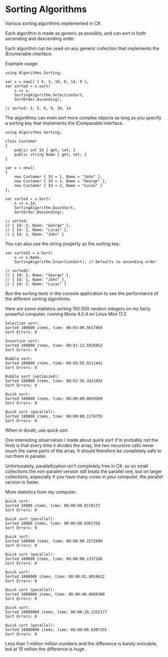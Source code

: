 ﻿Sorting Algorithms
================================================================================

Various sorting algorithms implemented in C#.

Each algorithm is made as generic as possible, and can sort in both ascending
and descending order.

Each algorithm can be used on any generic collection that implements the 
IEnumerable<T> interface.

Example usage:

    using Algorithms.Sorting;
    
    var x = new[] { 5, 3, 10, 6, 14, 9 };
    var sorted = x.sort(
        x => x, 
        SortingAlgorithm.SelectionSort,
        SortOrder.Ascending);

    // sorted: 3, 5, 6, 9, 10, 14

The algorithms can even sort more complex objects as long as you specify a
sorting key that implements the IComparable interface.

    using Algorithms.Sorting;

    class Customer
    {
        public int Id { get; set; }
        public string Name { get; set; }
    }

    var x = new[]
    {
        new Customer { Id = 1, Name = "John" },
        new Customer { Id = 3, Name = "George" },
        new Customer { Id = 2, Name = "Lucas" }
    };

    var sorted = x.Sort(
        x => x.Id,
        SortingAlgorithm.QuickSort,
        SortOrder.Descending);

    // sorted:
    // { Id: 3, Name: "George" },
    // { Id: 2, Name: "Lucas" },
    // { Id: 1, Name: "John" }

You can also use the string property as the sorting key:

    var sorted2 = x.Sort(
        x => x.Name,
        SortingAlgorithm.InsertionSort); // Defaults to ascending order

    // sorted2:
    // { Id: 3, Name: "George" },
    // { Id: 1, Name: "John" },
    // { Id: 2, Name: "Lucas" }

Run the sorting tests in the console application to see the performance of the
different sorting algorithms.

Here are some statistics sorting 100.000 random integers on my fairly powerful
computer, running Mono 4.0.4 on Linux Mint 17.2

    Selection sort:
    Sorted 100000 items, time: 00:03:06.5617469
    Sort Errors: 0

    Insertion sort:
    Sorted 100000 items, time: 00:01:12.5025853
    Sort Errors: 0

    Bubble sort:
    Sorted 100000 items, time: 00:05:55.9111441
    Sort Errors: 0

    Bubble sort (optimized):
    Sorted 100000 items, time: 00:02:56.3421492
    Sort Errors: 0

    Quick sort:
    Sorted 100000 items, time: 00:00:00.0659589
    Sort Errors: 0

    Quick sort (parallel):
    Sorted 100000 items, time: 00:00:00.1176755
    Sort Errors: 0

When in doubt, use quick sort.

One interesting observation I made about quick sort (I'm probably not the 
first) is that every time it divides the array, the two recursive calls never
touch the same parts of the array. It should therefore be completely safe to
run them in parallel.

Unfortunately, parallellization isn't completely free in C#, so on small 
collections the non-parallel version still beats the parallel one, but on larger
collections, especially if you have many cores in your computer, the parallel
version is faster.

More statistics from my computer:

    Quick sort:
    Sorted 10000 items, time: 00:00:00.0178172
    Sort Errors: 0

    Quick sort (parallel):
    Sorted 10000 items, time: 00:00:00.0367258
    Sort Errors: 0

    Quick sort:
    Sorted 100000 items, time: 00:00:00.1572899
    Sort Errors: 0

    Quick sort (parallel):
    Sorted 100000 items, time: 00:00:00.1337186
    Sort Errors: 0

    Quick sort:
    Sorted 1000000 items, time: 00:00:01.8010622
    Sort Errors: 0

    Quick sort (parallel):
    Sorted 1000000 items, time: 00:00:00.8060380
    Sort Errors: 0

    Quick sort:
    Sorted 10000000 items, time: 00:00:20.2252177
    Sort Errors: 0

    Quick sort (parallel):
    Sorted 10000000 items, time: 00:00:08.8387155
    Sort Errors: 0

Less than 1 million million numbers and the difference is barely noticable, but
at 10 million the difference is huge.
